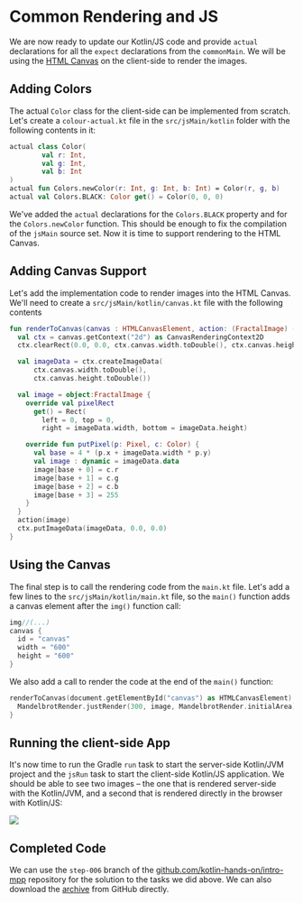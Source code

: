 # Common Rendering and JS

We are now ready to update our Kotlin/JS code and provide 
`actual` declarations for all the `expect` declarations from the `commonMain`. 
We will be using the [HTML Canvas](https://www.w3schools.com/html/html5_canvas.asp)
on the client-side to render the images.

## Adding Colors

The actual `Color` class for the client-side can be implemented from scratch.
Let's create a `colour-actual.kt` file in the `src/jsMain/kotlin` folder
with the following contents in it:

```kotlin
actual class Color(
        val r: Int,
        val g: Int,
        val b: Int
)
actual fun Colors.newColor(r: Int, g: Int, b: Int) = Color(r, g, b)
actual val Colors.BLACK: Color get() = Color(0, 0, 0)
```

We've added the `actual` declarations for the `Colors.BLACK` property
and for the `Colors.newColor` function.
This should be enough to fix the compilation of the `jsMain` source set. Now it is
time to support rendering to the HTML Canvas.

## Adding Canvas Support

Let's add the implementation code to render images into the HTML Canvas. We'll need
to create a `src/jsMain/kotlin/canvas.kt` file with the following contents
```kotlin
fun renderToCanvas(canvas : HTMLCanvasElement, action: (FractalImage) -> Unit) {
  val ctx = canvas.getContext("2d") as CanvasRenderingContext2D
  ctx.clearRect(0.0, 0.0, ctx.canvas.width.toDouble(), ctx.canvas.height.toDouble())

  val imageData = ctx.createImageData(
      ctx.canvas.width.toDouble(),
      ctx.canvas.height.toDouble())

  val image = object:FractalImage {
    override val pixelRect
      get() = Rect(
        left = 0, top = 0,
        right = imageData.width, bottom = imageData.height)

    override fun putPixel(p: Pixel, c: Color) {
      val base = 4 * (p.x + imageData.width * p.y)
      val image : dynamic = imageData.data
      image[base + 0] = c.r
      image[base + 1] = c.g
      image[base + 2] = c.b
      image[base + 3] = 255
    }
  }
  action(image)
  ctx.putImageData(imageData, 0.0, 0.0)
}
```

## Using the Canvas

The final step is to call the rendering code from the `main.kt` file. 
Let's add a few lines to the `src/jsMain/kotlin/main.kt` file, so 
the `main()` function adds a canvas element after the `img()` function call:
```kotlin
img//(...)
canvas {
  id = "canvas"
  width = "600"
  height = "600"
}
```

We also add a call to render the code at the end of the `main()` function:

```kotlin
renderToCanvas(document.getElementById("canvas") as HTMLCanvasElement) { image ->
  MandelbrotRender.justRender(300, image, MandelbrotRender.initialArea)
}
```

## Running the client-side App

It's now time to run the Gradle `run` task to start the server-side Kotlin/JVM project and the
`jsRun` task to start the client-side Kotlin/JS application. We should be
able to see two images – the one that is rendered server-side with the Kotlin/JVM, and a second
that is rendered directly in the browser with Kotlin/JS:

![](./assets/site-full.png)


## Completed Code

We can use the `step-006` branch of the
[github.com/kotlin-hands-on/intro-mpp](https://github.com/kotlin-hands-on/intro-mpp)
repository for the solution to the tasks we did above. 
We can also download the
[archive](https://github.com/kotlin-hands-on/intro-mpp/archive/step-006.zip)
from GitHub directly.
   
